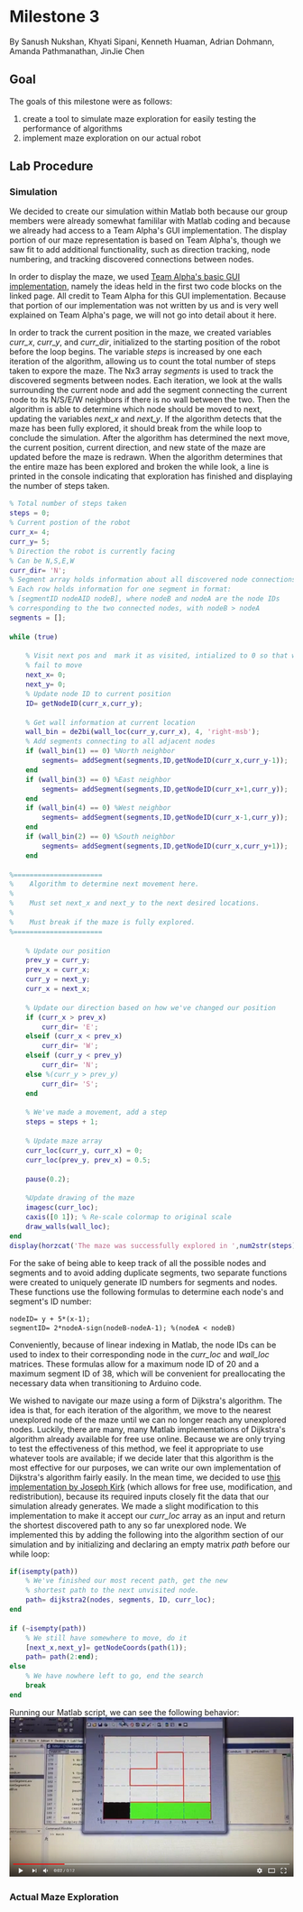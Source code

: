 # Milestone 3
By Sanush Nukshan, Khyati Sipani, Kenneth Huaman, Adrian Dohmann, Amanda Pathmanathan, JinJie Chen

## Goal
The goals of this milestone were as follows:
1) create a tool to simulate maze exploration for easily testing the performance of algorithms
2) implement maze exploration on our actual robot

## Lab Procedure
### Simulation
We decided to create our simulation within Matlab both because our group members were already somewhat famililar with Matlab coding and because we already had access to a Team Alpha's GUI implementation. The display portion of our maze representation is based on Team Alpha's, though we saw fit to add additional functionality, such as direction tracking, node numbering, and tracking discovered connections between nodes.

In order to display the maze, we used [Team Alpha's basic GUI implementation](https://cei-lab.github.io/ECE3400-2017-teamAlpha/milestone3.html), namely the ideas held in the first two code blocks on the linked page. All credit to Team Alpha for this GUI implementation. Because that portion of our implementation was not written by us and is very well explained on Team Alpha's page, we will not go into detail about it here.

In order to track the current position in the maze, we created variables *curr_x*, *curr_y*, and *curr_dir*, initialized to the starting position of the robot before the loop begins. The variable *steps* is increased by one each iteration of the algorithm, allowing us to count the total number of steps taken to expore the maze. The Nx3 array *segments* is used to track the discovered segments between nodes. Each iteration, we look at the walls surrounding the current node and add the segment connecting the current node to its N/S/E/W neighbors if there is no wall between the two. Then the algorithm is able to determine which node should be moved to next, updating the variables *next_x* and *next_y*. If the algorithm detects that the maze has been fully explored, it should break from the while loop to conclude the simulation. After the algorithm has determined the next move, the current position, current direction, and new state of the maze are updated before the maze is redrawn. When the algorithm determines that the entire maze has been explored and broken the while look, a line is printed in the console indicating that exploration has finished and displaying the number of steps taken.
```matlab
% Total number of steps taken
steps = 0;
% Current postion of the robot
curr_x= 4;
curr_y= 5;
% Direction the robot is currently facing
% Can be N,S,E,W
curr_dir= 'N';
% Segment array holds information about all discovered node connections
% Each row holds information for one segment in format:
% [segmentID nodeAID nodeB], where nodeB and nodeA are the node IDs
% corresponding to the two connected nodes, with nodeB > nodeA
segments = [];

while (true)
    
    % Visit next pos and  mark it as visited, intialized to 0 so that we get an error if we
    % fail to move
    next_x= 0;
    next_y= 0;
    % Update node ID to current position
    ID= getNodeID(curr_x,curr_y);
    
    % Get wall information at current location
    wall_bin = de2bi(wall_loc(curr_y,curr_x), 4, 'right-msb');
    % Add segments connecting to all adjacent nodes
    if (wall_bin(1) == 0) %North neighbor
        segments= addSegment(segments,ID,getNodeID(curr_x,curr_y-1));
    end
    if (wall_bin(3) == 0) %East neighbor
        segments= addSegment(segments,ID,getNodeID(curr_x+1,curr_y));
    end
    if (wall_bin(4) == 0) %West neighbor
        segments= addSegment(segments,ID,getNodeID(curr_x-1,curr_y));
    end
    if (wall_bin(2) == 0) %South neighbor
        segments= addSegment(segments,ID,getNodeID(curr_x,curr_y+1));
    end
    
%======================
%    Algorithm to determine next movement here.
%    
%    Must set next_x and next_y to the next desired locations.
%
%    Must break if the maze is fully explored.
%======================
    
    % Update our position
    prev_y = curr_y;
    prev_x = curr_x;
    curr_y = next_y;
    curr_x = next_x;
    
    % Update our direction based on how we've changed our position
    if (curr_x > prev_x)
        curr_dir= 'E';
    elseif (curr_x < prev_x)
        curr_dir= 'W';
    elseif (curr_y < prev_y)
        curr_dir= 'N';
    else %(curr_y > prev_y)
        curr_dir= 'S';
    end
    
    % We've made a movement, add a step
    steps = steps + 1;
    
    % Update maze array
    curr_loc(curr_y, curr_x) = 0;
    curr_loc(prev_y, prev_x) = 0.5;
    
    pause(0.2);
    
    %Update drawing of the maze
    imagesc(curr_loc);
    caxis([0 1]); % Re-scale colormap to original scale
    draw_walls(wall_loc);
end
display(horzcat('The maze was successfully explored in ',num2str(steps),' steps.'));
```
For the sake of being able to keep track of all the possible nodes and segments and to avoid adding duplicate segments, two separate functions were created to uniquely generate ID numbers for segments and nodes. These functions use the following formulas to determine each node's and segment's ID number:
```
nodeID= y + 5*(x-1);
segmentID= 2*nodeA-sign(nodeB-nodeA-1); %(nodeA < nodeB)
```
Conveniently, because of linear indexing in Matlab, the node IDs can be used to index to their corresponding node in the *curr_loc* and *wall_loc* matrices. These formulas allow for a maximum node ID of 20 and a maximum segment ID of 38, which will be convenient for preallocating the necessary data when transitioning to Arduino code.

We wished to navigate our maze using a form of Dijkstra's algorithm. The idea is that, for each iteration of the algorithm, we move to the nearest unexplored node of the maze until we can no longer reach any unexplored nodes. Luckily, there are many, many Matlab implementations of Dijkstra's algorithm already available for free use online. Because we are only trying to test the effectiveness of this method, we feel it appropriate to use whatever tools are available; if we decide later that this algorithm is the most effective for our purposes, we can write our own implementation of Dijkstra's algorithm fairly easily. In the mean time, we decided to use [this implementation by Joseph Kirk](https://www.mathworks.com/matlabcentral/fileexchange/12850-dijkstra-s-shortest-path-algorithm) (which allows for free use, modification, and redistribution), because its required inputs closely fit the data that our simulation already generates. We made a slight modification to this implementation to make it accept our *curr_loc* array as an input and return the shortest discovered path to any so far unexplored node. We implemented this by adding the following into the algorithm section of our simulation and by initializing and declaring an empty matrix *path* before our while loop:
```matlab
if(isempty(path)) 
    % We've finished our most recent path, get the new
    % shortest path to the next unvisited node.
    path= dijkstra2(nodes, segments, ID, curr_loc);
end

if (~isempty(path))
    % We still have somewhere to move, do it
    [next_x,next_y]= getNodeCoords(path(1));
    path= path(2:end);
else
    % We have nowhere left to go, end the search
    break
end
```
Running our Matlab script, we can see the following behavior:
[![ttttt](./image/milestone3/Untitled.png)](https://youtu.be/wQSrGs_79XQ)


### Actual Maze Exploration
